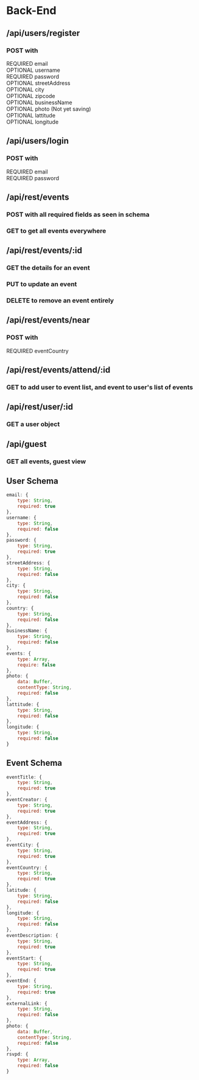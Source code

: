 # Back-End

## /api/users/register
### POST with
REQUIRED email  
OPTIONAL username  
REQUIRED password  
OPTIONAL streetAddress  
OPTIONAL city  
OPTIONAL zipcode  
OPTIONAL businessName  
OPTIONAL photo (Not yet saving)  
OPTIONAL lattitude  
OPTIONAL longitude  

## /api/users/login
### POST with
REQUIRED email  
REQUIRED password  

## /api/rest/events
### POST with all required fields as seen in schema
### GET to get all events everywhere

## /api/rest/events/:id
### GET the details for an event
### PUT to update an event
### DELETE to remove an event entirely

## /api/rest/events/near
### POST with
REQUIRED eventCountry

## /api/rest/events/attend/:id
### GET to add user to event list, and event to user's list of events

## /api/rest/user/:id
### GET a user object

## /api/guest
### GET all events, guest view

## User Schema
```js
email: {
    type: String,
    required: true
},
username: {
    type: String,
    required: false
},
password: {
    type: String,
    required: true
},
streetAddress: {
    type: String,
    required: false
},
city: {
    type: String,
    required: false
},
country: {
    type: String,
    required: false
},
businessName: {
    type: String,
    required: false
},
events: {
    type: Array,
    require: false
},
photo: {
    data: Buffer,
    contentType: String,
    required: false
},                                                       
lattitude: {
    type: String,
    required: false
},
longitude: {
    type: String,
    required: false
}
```

## Event Schema
```js
eventTitle: {
    type: String,
    required: true
},
eventCreator: {
    type: String,
    required: true
},
eventAddress: {
    type: String,
    required: true
},
eventCity: {
    type: String,
    required: true
},
eventCountry: {
    type: String,
    required: true
},
latitude: {
    type: String,
    required: false
},
longitude: {
    type: String,
    required: false
},
eventDescription: {
    type: String,
    required: true
},
eventStart: {
    type: String,
    required: true
},
eventEnd: {
    type: String,
    required: true
},
externalLink: {
    type: String,
    required: false
},
photo: {
    data: Buffer,
    contentType: String,
    required: false
},
rsvpd: {
    type: Array,
    required: false
}                 
```
